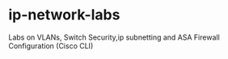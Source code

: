 # ip-network-labs
Labs on VLANs, Switch Security,ip subnetting and ASA Firewall Configuration (Cisco CLI)
